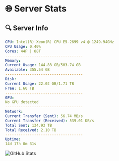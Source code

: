 # 🌐 Server Stats
## 🔍 Server Info
```yaml
CPU: Intel(R) Xeon(R) CPU E5-2699 v4 @ 1249.94GHz
CPU Usage: 0.40%
Cores: 44P | 88T
-----------------------------------
Memory:
Current Usage: 144.83 GB/503.74 GB
Available: 355.54 GB
-----------------------------------
Disk:
Current Usage: 22.02 GB/1.71 TB
Free: 1.60 TB
-----------------------------------
GPU:
No GPU detected
-----------------------------------
Network:
Current Transfer (Sent): 56.74 MB/s
Current Transfer (Received): 539.01 KB/s
Total Sent: 134.93 TB
Total Received: 2.10 TB
-----------------------------------
Uptime:
14d 17h 0m 31s
```
![GitHub Stats](https://img.shields.io/badge/Updated-2025-02-22_15:43:49-blue)